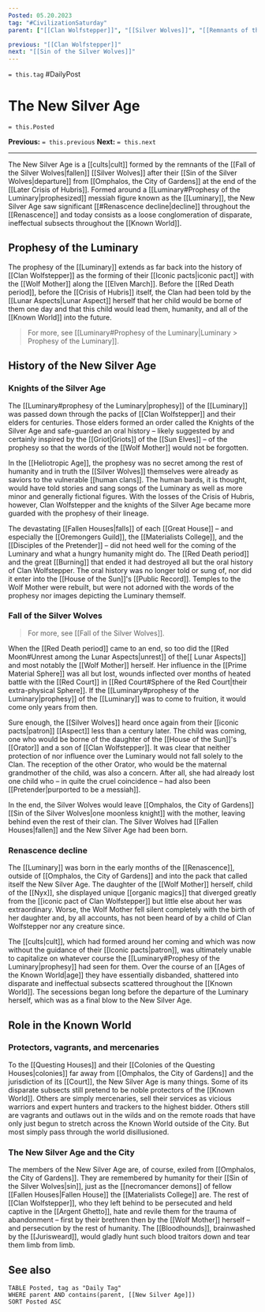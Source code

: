 ```yaml
---
Posted: 05.20.2023
tag: "#CivilizationSaturday"
parent: ["[[Clan Wolfstepper]]", "[[Silver Wolves]]", "[[Remnants of the Fallen Houses]]", "[[Luminary]]", "[[Prophesy of the Luminary]]", "[[Fall of the Silver Wolves]]", "[[cults]]"]

previous: "[[Clan Wolfstepper]]"
next: "[[Sin of the Silver Wolves]]"
---
```

`= this.tag` #DailyPost 
# The New Silver Age
`= this.Posted`

**Previous:** `= this.previous`
**Next:** `= this.next`

---

The New Silver Age is a [[cults|cult]] formed by the remnants of the [[Fall of the Silver Wolves|fallen]] [[Silver Wolves]] after their [[Sin of the Silver Wolves|departure]] from [[Omphalos, the City of Gardens]] at the end of the [[Later Crisis of Hubris]]. Formed around a [[Luminary#Prophesy of the Luminary|prophesized]] messiah figure known as the [[Luminary]], the New Silver Age saw significant [[#Renascence decline|decline]] throughout the [[Renascence]] and today consists as a loose conglomeration of disparate, ineffectual subsects throughout the [[Known World]].

## Prophesy of the Luminary

The prophesy of the [[Luminary]] extends as far back into the history of [[Clan Wolfstepper]] as the forming of their [[Iconic pacts|iconic pact]] with the [[Wolf Mother]] along the [[Elven March]]. Before the [[Red Death period]], before the [[Crisis of Hubris]] itself, the Clan had been told by the [[Lunar Aspects|Lunar Aspect]] herself that her child would be borne of them one day and that this child would lead them, humanity, and all of the [[Known World]] into the future.

> For more, see [[Luminary#Prophesy of the Luminary|Luminary > Prophesy of the Luminary]]. 

## History of the New Silver Age

### Knights of the Silver Age

The [[Luminary#prophesy of the Luminary|prophesy]] of the [[Luminary]] was passed down through the packs of [[Clan Wolfstepper]] and their elders for centuries. Those elders formed an order called the Knights of the Silver Age and safe-guarded an oral history – likely suggested by and certainly inspired by the [[Griot|Griots]] of the [[Sun Elves]] – of the prophesy so that the words of the [[Wolf Mother]] would not be forgotten.

In the [[Heliotropic Age]], the prophesy was no secret among the rest of humanity and in truth the [[Silver Wolves]] themselves were already as saviors to the vulnerable [[human clans]]. The human bards, it is thought, would have told stories and sang songs of the Luminary as well as more minor and generally fictional figures. With the losses of the Crisis of Hubris, however, Clan Wolfstepper and the knights of the Silver Age became more guarded with the prophesy of their lineage.

The devastating [[Fallen Houses|falls]] of each [[Great House]] – and especially the [[Oremongers Guild]], the [[Materialists College]], and the [[Disciples of the Pretender]] – did not heed well for the coming of the Luminary and what a hungry humanity might do. The [[Red Death period]] and the great [[Burning]] that ended it had destroyed all but the oral history of Clan Wolfstepper. The oral history was no longer told or sung of, nor did it enter into the [[House of the Sun]]'s [[Public Record]]. Temples to the Wolf Mother were rebuilt, but were not adorned with the words of the prophesy nor images depicting the Luminary themself.

### Fall of the Silver Wolves

> For more, see [[Fall of the Silver Wolves]].

When the [[Red Death period]] came to an end, so too did the [[Red Moon#Unrest among the Lunar Aspects|unrest]] of the[[ Lunar Aspects]] and most notably the [[Wolf Mother]] herself. Her influence in the [[Prime Material Sphere]] was all but lost, wounds inflected over months of heated battle with the [[Red Court]] in [[Red Court#Sphere of the Red Court|their extra-physical Sphere]]. If the [[Luminary#prophesy of the Luminary|prophesy]] of the [[Luminary]] was to come to fruition, it would come only years from then.

Sure enough, the [[Silver Wolves]] heard once again from their [[iconic pacts|patron]] [[Aspect]] less than a century later. The child was coming, one who would be borne of the daughter of the [[House of the Sun]]'s [[Orator]] and a son of [[Clan Wolfstepper]]. It was clear that neither protection of nor influence over the Luminary would not fall solely to the Clan. The reception of the other Orator, who would be the maternal grandmother of the child, was also a concern. After all, she had already lost one child who – in quite the cruel coincidence – had also been [[Pretender|purported to be a messiah]].

In the end, the Silver Wolves would leave [[Omphalos, the City of Gardens]] [[Sin of the Silver Wolves|one moonless knight]] with the mother, leaving behind even the rest of their clan. The Silver Wolves had [[Fallen Houses|fallen]] and the New Silver Age had been born.

### Renascence decline

The [[Luminary]] was born in the early months of the [[Renascence]], outside of [[Omphalos, the City of Gardens]] and into the pack that called itself the New Silver Age. The daughter of the [[Wolf Mother]] herself, child of the [[Nyx]], she displayed unique [[organic magics]] that diverged greatly from the [[iconic pact of Clan Wolfstepper]] but little else about her was extraordinary. Worse, the Wolf Mother fell silent completely with the birth of her daughter and, by all accounts, has not been heard of by a child of Clan Wolfstepper nor any creature since.

The [[cults|cult]], which had formed around her coming and which was now without the guidance of their [[Iconic pacts|patron]], was ultimately unable to capitalize on whatever course the [[Luminary#Prophesy of the Luminary|prophesy]] had seen for them. Over the course of an [[Ages of the Known World|age]] they have essentially disbanded, shattered into disparate and ineffectual subsects scattered throughout the [[Known World]]. The secessions began long before the departure of the Luminary herself, which was as a final blow to the New Silver Age.

## Role in the Known World

### Protectors, vagrants, and mercenaries

To the [[Questing Houses]] and their [[Colonies of the Questing Houses|colonies]] far away from [[Omphalos, the City of Gardens]] and the jurisdiction of its [[Court]], the New Silver Age is many things. Some of its disparate subsects still pretend to be noble protectors of the [[Known World]]. Others are simply mercenaries, sell their services as vicious warriors and expert hunters and trackers to the highest bidder. Others still are vagrants and outlaws out in the wilds and on the remote roads that have only just begun to stretch across the Known World outside of the City. But most simply pass through the world disillusioned.

### The New Silver Age and the City

The members of the New Silver Age are, of course, exiled from [[Omphalos, the City of Gardens]]. They are remembered by humanity for their [[Sin of the Silver Wolves|sin]], just as the [[necromancer demons]] of fellow [[Fallen Houses|Fallen House]] the [[Materialists College]] are. The rest of [[Clan Wolfstepper]], who they left behind to be persecuted and held captive in the [[Argent Ghetto]], hate and revile them for the trauma of abandonment – first by their brethren then by the [[Wolf Mother]] herself – and persecution by the rest of humanity. The [[Bloodhounds]], brainwashed by the [[Jurisweard]], would gladly hunt such blood traitors down and tear them limb from limb.

## See also
```dataview
TABLE Posted, tag as "Daily Tag"
WHERE parent AND contains(parent, [[New Silver Age]])
SORT Posted ASC
```